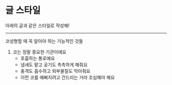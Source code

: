 # 글 스타일

아래의 글과 같은 스타일로 작성해!

---

코성형할 때 꼭 알아야 하는 기능적인 것들

1. 코는 정말 중요한 기관이에요
   - 호흡하는 통로예요
   - 냄새도 맡고 공기도 촉촉하게 해줘요
   - 충격도 흡수하고 외부물질도 막아줘요
   - 이런 코를 예뻐지려고 건드리는 거라 조심해야 해요
